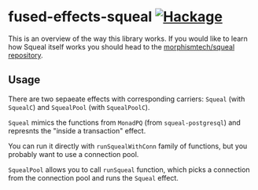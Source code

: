 # fused-effects-squeal [![Hackage](https://img.shields.io/hackage/v/fused-effects-squeal?color=informational&label=Hackage&logo=haskell)](http://hackage.haskell.org/package/fused-effects-squeal)

This is an overview of the way this library works. If you would like to learn how Squeal itself works you should head to the [morphismtech/squeal repository](https://github.com/morphismtech/squeal).

## Usage

There are two sepaeate effects with corresponding carriers: `Squeal` (with `SquealC`) and `SquealPool` (with `SquealPoolC`).

`Squeal` mimics the functions from `MonadPQ` (from `squeal-postgresql`) and represnts the "inside a transaction" effect.

You can run it directly with `runSquealWithConn` family of functions, but you probably want to use a connection pool.

`SquealPool` allows you to call `runSqueal` function, which picks a connection from the connection pool and runs the `Squeal` effect.
